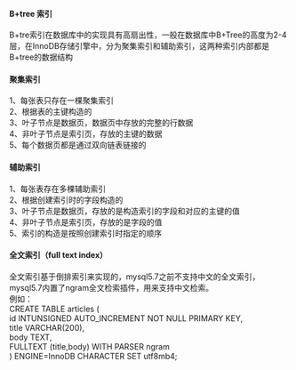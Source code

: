 #### B+tree 索引
B+tre索引在数据库中的实现具有高扇出性，一般在数据库中B+Tree的高度为2-4层，在InnoDB存储引擎中，分为聚集索引和辅助索引，这两种索引内部都是B+tree的数据结构  

#### 聚集索引
1、每张表只存在一棵聚集索引  
2、根据表的主键构造的  
3、叶子节点是数据页，数据页中存放的完整的行数据  
4、非叶子节点是索引页，存放的主键的数据  
5、每个数据页都是通过双向链表链接的

#### 辅助索引  
1、每张表存在多棵辅助索引  
2、根据创建索引时的字段构造的  
3、叶子节点是数据页，存放的是构造索引的字段和对应的主键的值  
4、非叶子节点是索引页，存放的是字段的值  
5、索引的构造是按照创建索引时指定的顺序  

#### 全文索引（full text index）
全文索引基于倒排索引来实现的，mysql5.7之前不支持中文的全文索引，mysql5.7内置了ngram全文检索插件，用来支持中文检索。  
例如：  
CREATE TABLE articles (  
id INTUNSIGNED AUTO_INCREMENT NOT NULL PRIMARY KEY,  
title VARCHAR(200),  
body TEXT,  
FULLTEXT (title,body) WITH PARSER ngram  
) ENGINE=InnoDB CHARACTER SET utf8mb4;  


